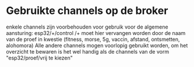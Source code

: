 # Gebruikte channels op de broker
enkele channels zijn voorbehouden voor gebruik voor de algemene aansturing:
esp32/+/control
/+ moet hier vervangen worden door de naam van de proef in kwestie
(fitness, morse, 5g, vaccin, afstand, ontsmetten, alohomora)
Alle andere channels mogen voorlopig gebruikt worden, 
om het overzicht te bewaren is het wel handig als de channels van de vorm "esp32/proef/vrij te kiezen"
